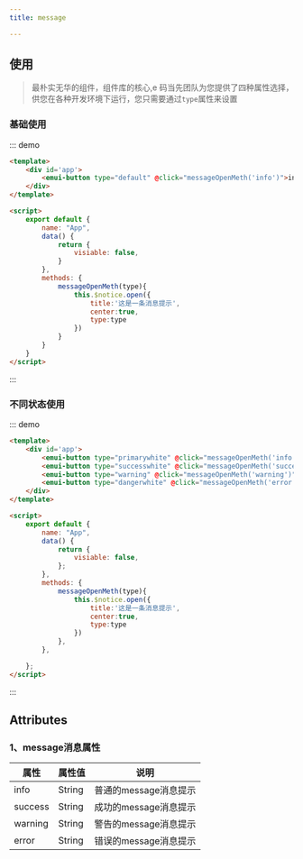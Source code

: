 ```yaml
---
title: message

---
```


## 使用

> 最朴实无华的组件，组件库的核心,e 码当先团队为您提供了四种属性选择，供您在各种开发环境下运行，您只需要通过`type`属性来设置

### 基础使用

::: demo

```html
<template>
    <div id='app'>
        <emui-button type="default" @click="messageOpenMeth('info')">info的消息提示</emui-button>
    </div>
</template>

<script>
    export default {
        name: "App",
        data() {
            return {
                visiable: false,
            }
        },
        methods: {
            messageOpenMeth(type){
                this.$notice.open({
                    title:'这是一条消息提示',
                    center:true,
                    type:type
                })
            }
        }
    }
</script>
```

:::
### 不同状态使用

::: demo

```html
<template>
    <div id='app'>
        <emui-button type="primarywhite" @click="messageOpenMeth('info')">info的消息提示</emui-button>
        <emui-button type="successwhite" @click="messageOpenMeth('success')">success的消息提示</emui-button>
        <emui-button type="warning" @click="messageOpenMeth('warning')">warning的消息提示</emui-button>
        <emui-button type="dangerwhite" @click="messageOpenMeth('error')">error的消息提示</emui-button>
    </div>
</template>

<script>
    export default {
        name: "App",
        data() {
            return {
                visiable: false,
            };
        },
        methods: {
            messageOpenMeth(type){
                this.$notice.open({
                    title:'这是一条消息提示',
                    center:true,
                    type:type
                })
            },
        },

    };
</script>
```
:::

## Attributes

### 1、message消息属性

| 属性    | 属性值 | 说明                  |
| ------- | ------ | --------------------- |
| info    | String | 普通的message消息提示 |
| success | String | 成功的message消息提示 |
| warning | String | 警告的message消息提示 |
| error   | String | 错误的message消息提示 |
